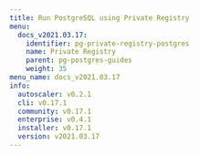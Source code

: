 ```yaml
---
title: Run PostgreSQL using Private Registry
menu:
  docs_v2021.03.17:
    identifier: pg-private-registry-postgres
    name: Private Registry
    parent: pg-postgres-guides
    weight: 35
menu_name: docs_v2021.03.17
info:
  autoscaler: v0.2.1
  cli: v0.17.1
  community: v0.17.1
  enterprise: v0.4.1
  installer: v0.17.1
  version: v2021.03.17
---
```


